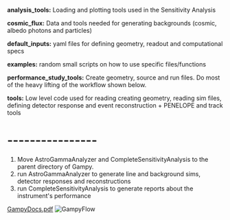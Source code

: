 **analysis_tools:** Loading and plotting tools used in the Sensitivity Analysis

**cosmic_flux:** Data and tools needed for generating backgrounds (cosmic, albedo photons and particles)

**default_inputs:** yaml files for defining geometry, readout and computational specs

**examples:** random small scripts on how to use specific files/functions

**performance_study_tools:** Create geometry, source and run files. Do most of the heavy lifting of the workflow shown below. 

**tools:** Low level code used for reading creating geometry, reading sim files, defining detector response and event reconstruction + PENELOPE and track tools 
# ----------------

1. Move AstroGammaAnalyzer and CompleteSensitivityAnalysis to the parent directory of Gampy. 
2. run AstroGammaAnalyzer to generate line and background sims, detector responses and reconstructions
3. run CompleteSensitivityAnalysis to generate reports about the instrument's performance

[GampyDocs.pdf](https://github.com/user-attachments/files/16912946/GampyDocs.pdf)
![GampyFlow](https://github.com/user-attachments/assets/1d1fffc6-c663-45a4-8a3f-53066e481107)
